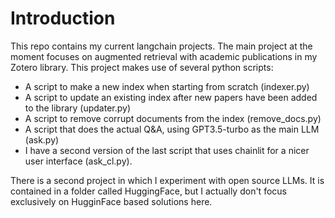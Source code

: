 # Introduction
This repo contains my current langchain projects.
The main project at the moment focuses on augmented retrieval with academic publications in my Zotero library. 
This project makes use of several python scripts:
- A script to make a new index when starting from scratch (indexer.py)
- A script to update an existing index after new papers have been added to the library (updater.py)
- A script to remove corrupt documents from the index (remove_docs.py)
- A script that does the actual Q&A, using GPT3.5-turbo as the main LLM (ask.py)
- I have a second version of the last script that uses chainlit for a nicer user interface (ask_cl.py).

There is a second project in which I experiment with open source LLMs.
It is contained in a folder called HuggingFace, but I actually don't focus exclusively on HugginFace based solutions here.
